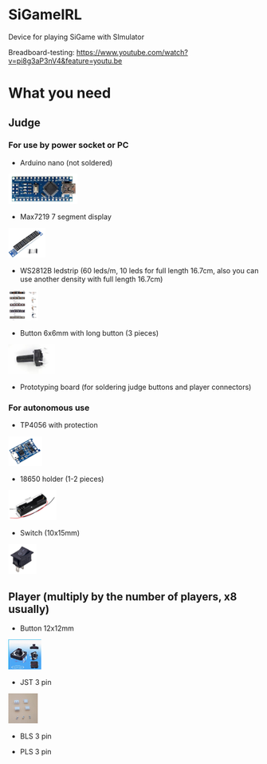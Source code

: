 # SiGameIRL
Device for playing SiGame with SImulator

Breadboard-testing:
https://www.youtube.com/watch?v=pi8g3aP3nV4&feature=youtu.be



# What you need

## Judge

### For use by power socket or PC

* Arduino nano (not soldered)
<dl><img height="60" src="https://github.com/alextrof94/SiGameIRL/blob/master/Other/nano.jpg"></dl>

* Max7219 7 segment display
<dl><img height="60" src="https://github.com/alextrof94/SiGameIRL/blob/master/Other/display.jpg"></dl>

* WS2812B ledstrip (60 leds/m, 10 leds for full length 16.7cm, also you can use another density with full length 16.7cm)
<dl><img height="60" src="https://github.com/alextrof94/SiGameIRL/blob/master/Other/ws2812b.jpg"></dl>

* Button 6x6mm with long button (3 pieces)
<dl><img height="60" src="https://github.com/alextrof94/SiGameIRL/blob/master/Other/ButtonJudge.jpg"></dl>

* Prototyping board (for soldering judge buttons and player connectors) 

### For autonomous use

* TP4056 with protection
<dl><img height="60" src="https://github.com/alextrof94/SiGameIRL/blob/master/Other/tp4056.jpg"></dl>

* 18650 holder (1-2 pieces)
<dl><img height="60" src="https://github.com/alextrof94/SiGameIRL/blob/master/Other/holder18650.jpg"></dl>

* Switch (10x15mm)
<dl><img height="60" src="https://github.com/alextrof94/SiGameIRL/blob/master/Other/switch.jpg"></dl>

## Player (multiply by the number of players, x8 usually)

* Button 12x12mm
<dl><img height="60" src="https://github.com/alextrof94/SiGameIRL/blob/master/Other/ButtonPlayer.jpg"></dl>

* JST 3 pin
<dl><img height="60" src="https://github.com/alextrof94/SiGameIRL/blob/master/Other/connector.jpg"></dl>

* BLS 3 pin

* PLS 3 pin